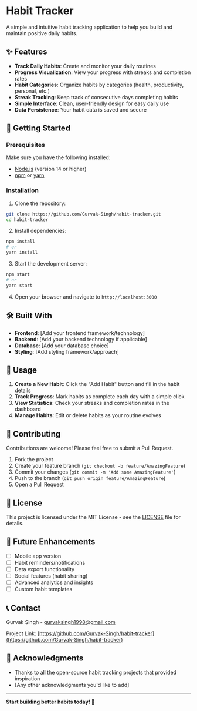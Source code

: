 # Habit Tracker

A simple and intuitive habit tracking application to help you build and maintain positive daily habits.

## ✨ Features

- **Track Daily Habits**: Create and monitor your daily routines
- **Progress Visualization**: View your progress with streaks and completion rates
- **Habit Categories**: Organize habits by categories (health, productivity, personal, etc.)
- **Streak Tracking**: Keep track of consecutive days completing habits
- **Simple Interface**: Clean, user-friendly design for easy daily use
- **Data Persistence**: Your habit data is saved and secure

## 🚀 Getting Started

### Prerequisites

Make sure you have the following installed:
- [Node.js](https://nodejs.org/) (version 14 or higher)
- [npm](https://www.npmjs.com/) or [yarn](https://yarnpkg.com/)

### Installation

1. Clone the repository:
```bash
git clone https://github.com/Gurvak-Singh/habit-tracker.git
cd habit-tracker
```

2. Install dependencies:
```bash
npm install
# or
yarn install
```

3. Start the development server:
```bash
npm start
# or
yarn start
```

4. Open your browser and navigate to `http://localhost:3000`

## 🛠️ Built With

- **Frontend**: [Add your frontend framework/technology]
- **Backend**: [Add your backend technology if applicable]
- **Database**: [Add your database choice]
- **Styling**: [Add styling framework/approach]

## 📱 Usage

1. **Create a New Habit**: Click the "Add Habit" button and fill in the habit details
2. **Track Progress**: Mark habits as complete each day with a simple click
3. **View Statistics**: Check your streaks and completion rates in the dashboard
4. **Manage Habits**: Edit or delete habits as your routine evolves

## 🤝 Contributing

Contributions are welcome! Please feel free to submit a Pull Request.

1. Fork the project
2. Create your feature branch (`git checkout -b feature/AmazingFeature`)
3. Commit your changes (`git commit -m 'Add some AmazingFeature'`)
4. Push to the branch (`git push origin feature/AmazingFeature`)
5. Open a Pull Request

## 📄 License

This project is licensed under the MIT License - see the [LICENSE](LICENSE) file for details.

## 🎯 Future Enhancements

- [ ] Mobile app version
- [ ] Habit reminders/notifications
- [ ] Data export functionality
- [ ] Social features (habit sharing)
- [ ] Advanced analytics and insights
- [ ] Custom habit templates

## 📞 Contact

Gurvak Singh - gurvaksingh1998@gmail.com

Project Link: [https://github.com/Gurvak-Singh/habit-tracker](https://github.com/Gurvak-Singh/habit-tracker)

## 🙏 Acknowledgments

- Thanks to all the open-source habit tracking projects that provided inspiration
- [Any other acknowledgments you'd like to add]

---

**Start building better habits today! 🌟**
